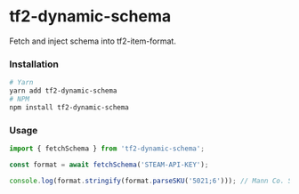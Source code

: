 # tf2-dynamic-schema

Fetch and inject schema into tf2-item-format.

### Installation

```bash
# Yarn
yarn add tf2-dynamic-schema
# NPM
npm install tf2-dynamic-schema
```

### Usage

```ts
import { fetchSchema } from 'tf2-dynamic-schema';

const format = await fetchSchema('STEAM-API-KEY');

console.log(format.stringify(format.parseSKU('5021;6'))); // Mann Co. Supply Crate Key
```
